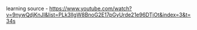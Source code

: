 learning source - https://www.youtube.com/watch?v=9nywQdjKnJI&list=PLk3lIgW8BnoG2E17pGyUrde21e96DTjOt&index=3&t=34s